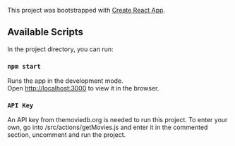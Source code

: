 This project was bootstrapped with [Create React App](https://github.com/facebook/create-react-app).

## Available Scripts

In the project directory, you can run:

### `npm start`

Runs the app in the development mode.<br>
Open [http://localhost:3000](http://localhost:3000) to view it in the browser.

### `API Key`

An API key from themoviedb.org is needed to run this project. To enter your own, go into /src/actions/getMovies.js and enter it in
the commented section, uncomment and run the project.
